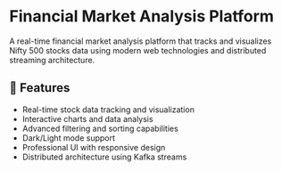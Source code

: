 # Financial Market Analysis Platform

A real-time financial market analysis platform that tracks and visualizes Nifty 500 stocks data using modern web technologies and distributed streaming architecture.

## 🚀 Features

- Real-time stock data tracking and visualization
- Interactive charts and data analysis
- Advanced filtering and sorting capabilities
- Dark/Light mode support
- Professional UI with responsive design
- Distributed architecture using Kafka streams